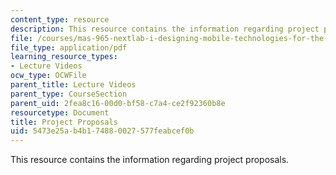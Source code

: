 ```yaml
---
content_type: resource
description: This resource contains the information regarding project proposals.
file: /courses/mas-965-nextlab-i-designing-mobile-technologies-for-the-next-billion-users-fall-2008/5473e25ab4b174880027577feabcef0b_MITMAS_965F08_Lec02_projt.pdf
file_type: application/pdf
learning_resource_types:
- Lecture Videos
ocw_type: OCWFile
parent_title: Lecture Videos
parent_type: CourseSection
parent_uid: 2fea8c16-00d0-bf58-c7a4-ce2f92360b8e
resourcetype: Document
title: Project Proposals
uid: 5473e25a-b4b1-7488-0027-577feabcef0b
---
```

This resource contains the information regarding project proposals.


